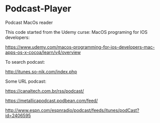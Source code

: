 # Podcast-Player
Podcast MacOs reader

This code started from the Udemy curse: MacOS programing for IOS developers:

https://www.udemy.com/macos-programming-for-ios-developers-mac-apps-os-x-cocoa/learn/v4/overview

To search podcast:

http://itunes.so-nik.com/index.php

Some URL podcast:

https://canaltech.com.br/rss/podcast/

https://metallicapodcast.podbean.com/feed/

http://www.espn.com/espnradio/podcast/feeds/itunes/podCast?id=2406595

